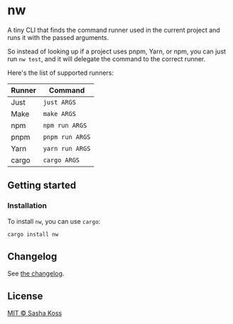# nw

A tiny CLI that finds the command runner used in the current project and runs it with the passed arguments.

So instead of looking up if a project uses pnpm, Yarn, or npm, you can just run `nw test`, and it will delegate the command to the correct runner.

Here's the list of supported runners:

| Runner | Command         |
| ------ | --------------- |
| Just   | `just ARGS`     |
| Make   | `make ARGS`     |
| npm    | `npm run ARGS`  |
| pnpm   | `pnpm run ARGS` |
| Yarn   | `yarn run ARGS` |
| cargo  | `cargo ARGS`    |

## Getting started

### Installation

To install `nw`, you can use `cargo`:

```sh
cargo install nw
```

## Changelog

See [the changelog](./CHANGELOG.md).

## License

[MIT © Sasha Koss](https://kossnocorp.mit-license.org/)

